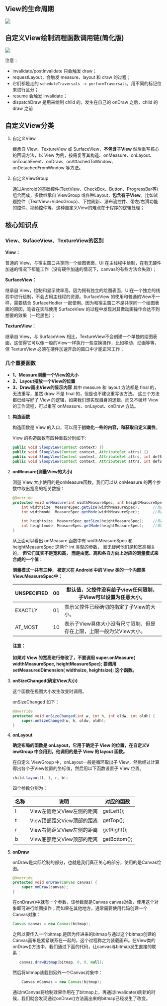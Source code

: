 ## View的生命周期

![](http://om4rextnc.bkt.clouddn.com/17-7-30/74871651.jpg)

## 自定义View绘制流程函数调用链(简化版)

![](http://om4rextnc.bkt.clouddn.com/17-7-30/21474915.jpg)

注意：

- invalidate/postInvalidate 只会触发 draw；
- requestLayout，会触发 measure、layout 和 draw 的过程；
- 它们都是走的 `scheduleTraversals -> performTraversals`，用不同的标记位来进行区分；
- resume 会触发 invalidate；
- dispatchDraw 是用来绘制 child 的，发生在自己的 onDraw 之后，child 的 draw 之前

## 自定义View分类

1. 自定义View

   继承自 View、TextureView 或 SurfaceView，**不包含子View** 然后重写核心的回调方法，以 View 为例，按需复写其构造、onMeasure、onLayout、onTouchEvent、onDraw、onAttachedToWindow、onDetachedFromWindow 等方法。

2. 自定义ViewGroup

   通过Android的基础控件(TextView、CheckBox、Button、ProgressBar等)组合而成，多数继承自 ViewGroup 或各种Layout，**包含有子View**。比如试题控件（TextView+VideoGroup）、下拉刷新、瀑布流控件、带左/右滑功能的控件、视频控件等，这种自定义View的难点在于程序的逻辑处理；

## 核心知识点

### View、SufaceView、TextureView的区别

**View：**

普通的 View，与宿主窗口共享同一个绘图表面，UI 在主线程中绘制，在有无硬件加速的情况下都能工作（没有硬件加速的情况下，canvas的有些方法会失效）；

**SurfaceView：**

​继承自 View，绘制和显示效率高，因为拥有独立的绘图表面，UI在一个独立的线程中进行绘制，不会占用主线程的资源。SurfaceView 的使用和普通的View不一样，需要结合 SurfaceHodler 一起使用。因为和宿主窗口不是共享同一个绘图表面的原因，笔者在实际使用 SurfaceView 的过程中发现对其做动画操作会达不到想要的效果（一坨黑色）；

**TextureView：**

​继承自 View，与 SurfaceView 相比，TextureView不会创建一个单独的绘图表面，这使得它可以像一般的View一样执行一些变换操作，比如移动、动画等等，但 TextureView 必须在硬件加速开启的窗口中才能正常工作；

### 几个重要函数

- **1、Measure测量一个View的大小**
- **2、Layout摆放一个View的位置**
- **3、Draw画出View的显示内容**
  其中 measure 和 layout 方法都是 final 的，无法重写，虽然 draw 不是 final 的，但是也不建议重写该方法。
  这三个方法都已经写好了 View 的逻辑，如果我们想实现自身的逻辑，而又不破坏 View 的工作流程，可以重写 onMeasure、onLayout、onDraw 方法。

1. **构造函数**

   构造函数是 View 的入口，可以用于**初始化一些的内容，和获取自定义属性**。

   View 的构造函数有四种重载分别如下:

   ```Java
   public void SloopView(Context context) {}
   public void SloopView(Context context, AttributeSet attrs) {}
   public void SloopView(Context context, AttributeSet attrs, int defStyleAttr) {}
   public void SloopView(Context context, AttributeSet attrs, int defStyleAttr, int defStyleRes) {}
   ```

2. **onMeasure(测量View的大小)**

   测量 View 大小使用的是onMeasure函数，我们可以从 onMeasure 的两个参数中取出宽高的相关数据：

   ```Java
   @Override
   protected void onMeasure(int widthMeasureSpec, int heightMeasureSpec) {
       int widthsize  MeasureSpec.getSize(widthMeasureSpec);      //取出宽度的确切数值
       int widthmode  MeasureSpec.getMode(widthMeasureSpec);      //取出宽度的测量模式
       
       int heightsize  MeasureSpec.getSize(heightMeasureSpec);    //取出高度的确切数值
       int heightmode  MeasureSpec.getMode(heightMeasureSpec);    //取出高度的测量模式
   }
   ```

   从上面可以看出 onMeasure 函数中有 widthMeasureSpec 和 heightMeasureSpec 这两个 int 类型的参数， 毫无疑问他们是和宽高相关的， **但它们其实不是宽和高， 而是由宽、高和各自方向上对应的测量模式来合成的一个值：**

   **测量模式一共有三种， 被定义在 Android 中的 View 类的一个内部类View.MeasureSpec中：**

   | UNSPECIFIED | 00   | 默认值，父控件没有给子view任何限制，子View可以设置为任意大小。    |
   | ----------- | ---- | -------------------------------------- |
   | EXACTLY     | 01   | 表示父控件已经确切的指定了子View的大小。                 |
   | AT_MOST     | 10   | 表示子View具体大小没有尺寸限制，但是存在上限，上限一般为父View大小。 |

   #### 注意：

   **如果对 View 的宽高进行修改了，不要调用  super.onMeasure( widthMeasureSpec, heightMeasureSpec); 要调用 setMeasuredDimension( widthsize, heightsize); 这个函数。**

3. **onSizeChanged(确定View大小)**

   这个函数在视图大小发生改变时调用。

   onSizeChanged 如下：

   ```Java
   @Override
   protected void onSizeChanged(int w, int h, int oldw, int oldh) {
       super.onSizeChanged(w, h, oldw, oldh);
   }
   ```

4. **onLayout**

   **确定布局的函数是 onLayout，它用于确定子  View 的位置，在自定义V iewGroup 中会用到，他调用的是子 View 的 layout 函数。**

   在自定义 ViewGroup 中，onLayout一般是循环取出子 View，然后经过计算得出各个子View位置的坐标值，然后用以下函数设置子 View 位置。

   ```Java
   child.layout(l, t, r, b);
   ```

   四个参数分别为：

   | 名称   | 说明                | 对应的函数        |
   | ---- | ----------------- | ------------ |
   | l    | View左侧距父View左侧的距离 | getLeft();   |
   | t    | View顶部距父View顶部的距离 | getTop();    |
   | r    | View右侧距父View左侧的距离 | getRight();  |
   | b    | View底部距父View顶部的距离 | getBottom(); |

5. **onDraw**

   onDraw是实际绘制的部分，也就是我们真正关心的部分，使用的是Canvas绘图。

   ```Java
   @Override
   protected void onDraw(Canvas canvas) {
       super.onDraw(canvas);
   }
   ```
   在onDraw()中就有一个参数，该参数就是Canvas canvas对象，使用这个对象即可进行绘图操作；而如果在其他地方，通常需要使用代码创建一个Canvas对象：
   ```Java
   Canvas canvas = new Canvas(bitmap);
   ```
   之所以要传入一个bitmap,是因为传进来的bitmap与通过这个bitmap创建的Canvas画布是紧紧联系在一起的，这个过程称之为装载画布。在View类的onDraw()方法中，我们通过下面的代码，让canvas与bitmap发生直接的联系：

   ```Java
      canvas.drawBitmap(bitmap, 0, 0, null);
   ```
   然后将bitmap装载到另外一个Canvas对象中：

   ```Java
       Canvas mCanvas = new Canvas(bitmap);
   ```
   通过mCanvas将绘制效果作用在了bitmap上，再通过invalidate()刷新的时候，我们就会发现通过onDraw()方法画出来的bitmap已经发生了改变。













































